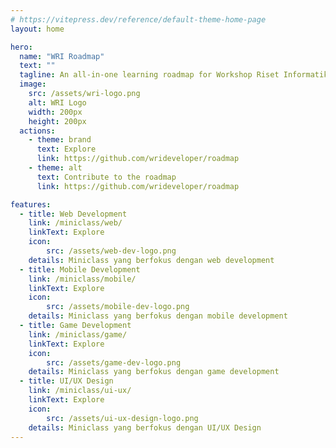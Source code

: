 ```yaml
---
# https://vitepress.dev/reference/default-theme-home-page
layout: home

hero:
  name: "WRI Roadmap"
  text: ""
  tagline: An all-in-one learning roadmap for Workshop Riset Informatika miniclass
  image:
    src: /assets/wri-logo.png
    alt: WRI Logo
    width: 200px
    height: 200px
  actions:
    - theme: brand
      text: Explore
      link: https://github.com/wrideveloper/roadmap
    - theme: alt
      text: Contribute to the roadmap
      link: https://github.com/wrideveloper/roadmap

features:
  - title: Web Development
    link: /miniclass/web/
    linkText: Explore
    icon: 
        src: /assets/web-dev-logo.png
    details: Miniclass yang berfokus dengan web development
  - title: Mobile Development
    link: /miniclass/mobile/
    linkText: Explore
    icon: 
        src: /assets/mobile-dev-logo.png
    details: Miniclass yang berfokus dengan mobile development
  - title: Game Development
    link: /miniclass/game/
    linkText: Explore
    icon: 
        src: /assets/game-dev-logo.png
    details: Miniclass yang berfokus dengan game development
  - title: UI/UX Design
    link: /miniclass/ui-ux/
    linkText: Explore
    icon: 
        src: /assets/ui-ux-design-logo.png
    details: Miniclass yang berfokus dengan UI/UX Design
---
```

